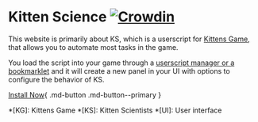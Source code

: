 # Kitten Science [![Crowdin](https://badges.crowdin.net/kitten-scientists/localized.svg)](https://crowdin.com/project/kitten-scientists)

This website is primarily about KS, which is a userscript for [Kittens Game](https://kittensgame.com/web/), that allows you to automate most tasks in the game.

You load the script into your game through a [userscript manager or a bookmarklet](./installation/quick-start.md) and it will create a new panel in your UI with options to configure the behavior of KS.

[Install Now](./installation/quick-start.md){ .md-button .md-button--primary }

*[KG]: Kittens Game
*[KS]: Kitten Scientists
*[UI]: User interface
